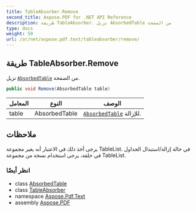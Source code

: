```yaml
---
title: TableAbsorber.Remove
second_title: Aspose.PDF for .NET API Reference
description: طريقة TableAbsorber. تزيل AbsorbedTable من الصفحة
type: docs
weight: 50
url: /ar/net/aspose.pdf.text/tableabsorber/remove/
---
```

## طريقة TableAbsorber.Remove

تزيل [`AbsorbedTable`](../../absorbedtable/) من الصفحة.

```csharp
public void Remove(AbsorbedTable table)
```

| المعامل | النوع | الوصف |
| --- | --- | --- |
| table | AbsorbedTable | [`AbsorbedTable`](../../absorbedtable/) للإزالة. |

## ملاحظات

يرجى أخذ ذلك في الاعتبار أنه يغير مجموعة TableList. في حالة إزالة/استبدال الجداول في حلقة، يرجى استخدام نسخة من مجموعة TableList.

### انظر أيضًا

* class [AbsorbedTable](../../absorbedtable/)
* class [TableAbsorber](../)
* namespace [Aspose.Pdf.Text](../../../aspose.pdf.text/)
* assembly [Aspose.PDF](../../../)